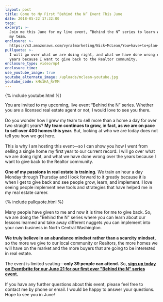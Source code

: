 ```yaml
---
layout: post
title: Come to My First “Behind the N” Event This June
date: 2018-05-22 17:32:00
tags:
excerpt: >-
  Join me this June for my live event, “Behind the N” series to learn what from
  my team.
enclosure: >-
  https://s3.amazonaws.com/vyralmarketing/Nick+McLean/You+have+to+plan+ahead+to+stay+ahead.mp4
pullquote: >-
  I will go over what we are doing right, and what we have done wrong over the
  years because I want to give back to the Realtor community.
enclosure_type: video/mp4
enclosure_time:
use_youtube_image: true
youtube_alternate_image: /uploads/mclean-youtube.jpg
youtube_code: kMs1HA_RrMM
---
```


{% include youtube.html %}

You are invited to my upcoming, live event “Behind the N” series. Whether you are a licensed real estate agent or not, I would love to see you there. &nbsp;<br>&nbsp;<br>Do you wonder how I grew my team to sell more than a home a day for over two straight years? **My team continues to grow, in fact, as we are on pace to sell over 400 homes this year.** But, looking at who we are today does not tell you how we got here.<br>&nbsp;<br>This is why I am hosting this event—so I can show you how I went from selling a single home my first year to our current record. I will go over what we are doing right, and what we have done wrong over the years because I want to give back to the Realtor community.<br>&nbsp;<br>**One of my passions in real estate is training.** We train an hour a day Monday through Thursday and I look forward to it greatly because it is when I get to give back and see people grow, learn, and implement. I love seeing people implement new tools and strategies that have helped me in my real estate career.

{% include pullquote.html %}<br>&nbsp;<br>Many people have given to me and now it is time for me to give back. So, we are doing the "Behind the N" series where you can learn about our lessons learned and take away different nuggets you can implement into your own business in North Central Washington.<br>&nbsp;<br>**We truly believe in an abundance mindset rather than a scarcity mindset,** so the more we give to our local community or Realtors, the more homes we will have on the market and the more buyers that are going to be interested in real estate.<br>&nbsp;<br>The event is limited seating—**only 39 people can attend.** So, **[sign up today on Eventbrite for our June 21 for our first ever "Behind the N" series event.](https://www.eventbrite.com/e/behind-the-n-tickets-46111800637)**<br>&nbsp;<br>If you have any further questions about this event, please feel free to contact me by phone or email. I would be happy to answer your questions. Hope to see you in June!